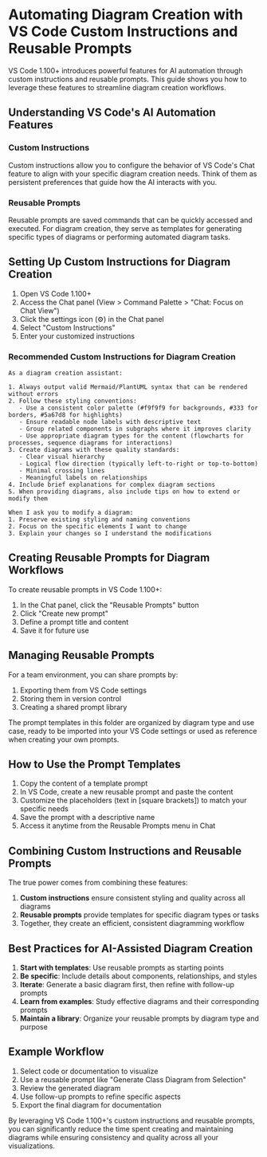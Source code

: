# Automating Diagram Creation with VS Code Custom Instructions and Reusable Prompts

VS Code 1.100+ introduces powerful features for AI automation through custom instructions and reusable prompts. This guide shows you how to leverage these features to streamline diagram creation workflows.

## Understanding VS Code's AI Automation Features

### Custom Instructions

Custom instructions allow you to configure the behavior of VS Code's Chat feature to align with your specific diagram creation needs. Think of them as persistent preferences that guide how the AI interacts with you.

### Reusable Prompts

Reusable prompts are saved commands that can be quickly accessed and executed. For diagram creation, they serve as templates for generating specific types of diagrams or performing automated diagram tasks.

## Setting Up Custom Instructions for Diagram Creation

1. Open VS Code 1.100+
2. Access the Chat panel (View > Command Palette > "Chat: Focus on Chat View")
3. Click the settings icon (⚙️) in the Chat panel
4. Select "Custom Instructions"
5. Enter your customized instructions

### Recommended Custom Instructions for Diagram Creation

```
As a diagram creation assistant:

1. Always output valid Mermaid/PlantUML syntax that can be rendered without errors
2. Follow these styling conventions:
   - Use a consistent color palette (#f9f9f9 for backgrounds, #333 for borders, #5a67d8 for highlights)
   - Ensure readable node labels with descriptive text
   - Group related components in subgraphs where it improves clarity
   - Use appropriate diagram types for the content (flowcharts for processes, sequence diagrams for interactions)
3. Create diagrams with these quality standards:
   - Clear visual hierarchy
   - Logical flow direction (typically left-to-right or top-to-bottom)
   - Minimal crossing lines
   - Meaningful labels on relationships
4. Include brief explanations for complex diagram sections
5. When providing diagrams, also include tips on how to extend or modify them

When I ask you to modify a diagram:
1. Preserve existing styling and naming conventions
2. Focus on the specific elements I want to change
3. Explain your changes so I understand the modifications
```

## Creating Reusable Prompts for Diagram Workflows

To create reusable prompts in VS Code 1.100+:

1. In the Chat panel, click the "Reusable Prompts" button
2. Click "Create new prompt"
3. Define a prompt title and content
4. Save it for future use

## Managing Reusable Prompts

For a team environment, you can share prompts by:

1. Exporting them from VS Code settings
2. Storing them in version control
3. Creating a shared prompt library

The prompt templates in this folder are organized by diagram type and use case, ready to be imported into your VS Code settings or used as reference when creating your own prompts.

## How to Use the Prompt Templates

1. Copy the content of a template prompt
2. In VS Code, create a new reusable prompt and paste the content
3. Customize the placeholders (text in [square brackets]) to match your specific needs
4. Save the prompt with a descriptive name
5. Access it anytime from the Reusable Prompts menu in Chat

## Combining Custom Instructions and Reusable Prompts

The true power comes from combining these features:

1. **Custom instructions** ensure consistent styling and quality across all diagrams
2. **Reusable prompts** provide templates for specific diagram types or tasks
3. Together, they create an efficient, consistent diagramming workflow

## Best Practices for AI-Assisted Diagram Creation

1. **Start with templates**: Use reusable prompts as starting points
2. **Be specific**: Include details about components, relationships, and styles
3. **Iterate**: Generate a basic diagram first, then refine with follow-up prompts
4. **Learn from examples**: Study effective diagrams and their corresponding prompts
5. **Maintain a library**: Organize your reusable prompts by diagram type and purpose

## Example Workflow

1. Select code or documentation to visualize
2. Use a reusable prompt like "Generate Class Diagram from Selection"
3. Review the generated diagram
4. Use follow-up prompts to refine specific aspects
5. Export the final diagram for documentation

By leveraging VS Code 1.100+'s custom instructions and reusable prompts, you can significantly reduce the time spent creating and maintaining diagrams while ensuring consistency and quality across all your visualizations.
